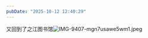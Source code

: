 ```yaml
---
pubDate: "2025-10-12 12:40:29"
---
```


又回到了之江图书馆![IMG-9407-mgn7usawe5wm1.jpeg](https://cdn.jsdelivr.net/gh/SUNSIR007/picx-images-hosting@master/images/2025/10/IMG-9407-mgn7usawe5wm1.jpeg)
